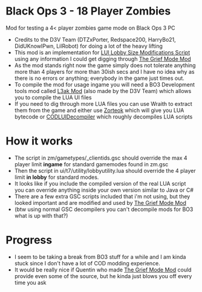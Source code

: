 # Black Ops 3 - 18 Player Zombies
Mod for testing a 4&lt; player zombies game mode on Black Ops 3 PC
 * Credits to the D3V Team (DTZxPorter, Redspace200, HarryBo21, DidUKnowIPwn, LilRobot) for doing a lot of the heavy lifting
 * This mod is an implementation for [LUI Lobby Size Modifications Script](https://wiki.modme.co/wiki/black_ops_3/lua_(lui)/intermediate_modifications/Zombie-Lobby-Size-(18-Players).html) using any information I could get digging through [The Grief Mode Mod](https://steamcommunity.com/sharedfiles/filedetails/?id=1408087765)
 * As the mod stands right now the game simply does not tolerate anything more than 4 players for more than 30ish secs and I have no idea why as there is no errors or anything; everybody in the game just times out.
 * To compile the mod for usage ingame you will need a BO3 Development tools mod called [L3ak Mod](https://wiki.modme.co/wiki/black_ops_3/Lua-(LUI).html) (also made by the D3V Team) which allows you to compile the LUA UI files
 * If you need to dig through more LUA files you can use Wraith to extract them from the game and either use [Zorteok](https://wiki.modme.co/wiki/black_ops_3/lua_(lui)/Zorteok-(Lua-Disassembler).html) which will give you LUA bytecode or [CODLUIDecompiler](https://github.com/JariKCoding/CoDLUIDecompiler) which roughly decompiles LUA scripts

# How it works
 * The script in zm/gametypes/_clientids.gsc should override the max 4 player limit **ingame** for standard gamemodes found in zm.gsc
 * Then the script in ui/t7/utility/lobbyutility.lua should override the 4 player limit **in lobby** for standard modes.
 * It looks like if you include the compiled version of the real LUA script you can override anything inside your own version similar to Java or C#
 * There are a few extra GSC scripts included that i'm not using, but they looked important and are modified and used by [The Grief Mode Mod](https://steamcommunity.com/sharedfiles/filedetails/?id=1408087765)
 * (btw using normal GSC decompilers you can't decompile mods for BO3 what is up with that?)

# Progress
 * I seem to be taking a break from BO3 stuff for a while and I am kinda stuck since I don't have a lot of COD modding experience.
 * It would be really nice if Quentin who made [The Grief Mode Mod](https://steamcommunity.com/sharedfiles/filedetails/?id=1408087765) could provide even some of the source, but he kinda just blows you off every time you ask